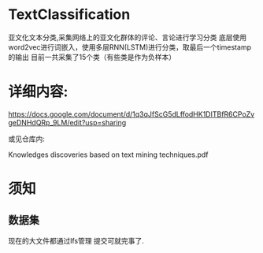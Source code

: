 # TextClassification
亚文化文本分类,采集网络上的亚文化群体的评论、言论进行学习分类 
底层使用word2vec进行词嵌入，使用多层RNN(LSTM)进行分类，取最后一个timestamp的输出
目前一共采集了15个类（有些类是作为负样本）

# 详细内容:
https://docs.google.com/document/d/1q3qJfScG5dLffodHK1DITBfR6CPoZvgeDNHdQRp_9LM/edit?usp=sharing

或见仓库内:

Knowledges discoveries based on text mining techniques.pdf

# 须知
## 数据集
现在的大文件都通过lfs管理 提交可就完事了.
